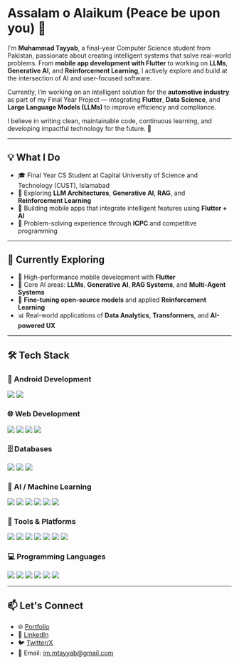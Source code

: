 # Assalam o Alaikum (Peace be upon you) 🤝

I'm **Muhammad Tayyab**, a final-year Computer Science student from Pakistan, passionate about creating intelligent systems that solve real-world problems. From **mobile app development with Flutter** to working on **LLMs**, **Generative AI**, and **Reinforcement Learning**, I actively explore and build at the intersection of AI and user-focused software.

Currently, I’m working on an intelligent solution for the **automotive industry** as part of my Final Year Project — integrating **Flutter**, **Data Science**, and **Large Language Models (LLMs)** to improve efficiency and compliance.

I believe in writing clean, maintainable code, continuous learning, and developing impactful technology for the future. 🚀

---

## 💡 What I Do
- 🎓 Final Year CS Student at Capital University of Science and Technology (CUST), Islamabad  
- 🤖 Exploring **LLM Architectures**, **Generative AI**, **RAG**, and **Reinforcement Learning**  
- 🧠 Building mobile apps that integrate intelligent features using **Flutter + AI**  
- 🧩 Problem-solving experience through **ICPC** and competitive programming

---

## 🚀 Currently Exploring
- 📱 High-performance mobile development with **Flutter**  
- 🤖 Core AI areas: **LLMs**, **Generative AI**, **RAG Systems**, and **Multi-Agent Systems**  
- 🧠 **Fine-tuning open-source models** and applied **Reinforcement Learning**  
- 📊 Real-world applications of **Data Analytics**, **Transformers**, and **AI-powered UX**

---

## 🛠️ Tech Stack

### 📱 Android Development  
<img src="https://img.shields.io/badge/Flutter-02569B?style=for-the-badge&logo=flutter&logoColor=white"/> <img src="https://img.shields.io/badge/React_Native-20232A?style=for-the-badge&logo=react&logoColor=61DAFB"/>

### 🌐 Web Development  
<img src="https://img.shields.io/badge/JavaScript-F7DF1E?style=for-the-badge&logo=javascript&logoColor=black"/> <img src="https://img.shields.io/badge/React-20232A?style=for-the-badge&logo=react&logoColor=61DAFB"/> <img src="https://img.shields.io/badge/PHP-777BB4?style=for-the-badge&logo=php&logoColor=white"/> <img src="https://img.shields.io/badge/Laravel-F55247?style=for-the-badge&logo=laravel&logoColor=white"/>

### 🗄️ Databases  
<img src="https://img.shields.io/badge/MySQL-4479A1?style=for-the-badge&logo=mysql&logoColor=white"/> <img src="https://img.shields.io/badge/Firebase-FFCA28?style=for-the-badge&logo=firebase&logoColor=black"/> <img src="https://img.shields.io/badge/Appwrite-F02E65?style=for-the-badge&logo=appwrite&logoColor=white"/>

### 🤖 AI / Machine Learning  
<img src="https://img.shields.io/badge/Python-3776AB?style=for-the-badge&logo=python&logoColor=white"/> <img src="https://img.shields.io/badge/Pandas-150458?style=for-the-badge&logo=pandas&logoColor=white"/> <img src="https://img.shields.io/badge/Numpy-013243?style=for-the-badge&logo=numpy&logoColor=white"/> <img src="https://img.shields.io/badge/Scikit--Learn-F7931E?style=for-the-badge&logo=scikitlearn&logoColor=white"/> <img src="https://img.shields.io/badge/TensorFlow-FF6F00?style=for-the-badge&logo=tensorflow&logoColor=white"/> <img src="https://img.shields.io/badge/NLTK-4B8BBE?style=for-the-badge"/>

### 🧰 Tools & Platforms  
<img src="https://img.shields.io/badge/VS_Code-007ACC?style=for-the-badge&logo=visual-studio-code&logoColor=white"/> <img src="https://img.shields.io/badge/Android_Studio-3DDC84?style=for-the-badge&logo=android-studio&logoColor=white"/> <img src="https://img.shields.io/badge/Google_Colab-F9AB00?style=for-the-badge&logo=googlecolab&logoColor=white"/> <img src="https://img.shields.io/badge/GitHub-181717?style=for-the-badge&logo=github&logoColor=white"/> <img src="https://img.shields.io/badge/Figma-F24E1E?style=for-the-badge&logo=figma&logoColor=white"/> <img src="https://img.shields.io/badge/XAMPP-FB7A24?style=for-the-badge&logo=xampp&logoColor=white"/> <img src="https://img.shields.io/badge/VirtualBox-183A61?style=for-the-badge&logo=virtualbox&logoColor=white"/>

### 💻 Programming Languages  
<img src="https://img.shields.io/badge/JavaScript-F7DF1E?style=for-the-badge&logo=javascript&logoColor=black"/> <img src="https://img.shields.io/badge/Python-3776AB?style=for-the-badge&logo=python&logoColor=white"/> <img src="https://img.shields.io/badge/PHP-777BB4?style=for-the-badge&logo=php&logoColor=white"/> <img src="https://img.shields.io/badge/C/C++-00599C?style=for-the-badge&logo=c%2B%2B&logoColor=white"/> <img src="https://img.shields.io/badge/Java-ED8B00?style=for-the-badge&logo=java&logoColor=white"/> <img src="https://img.shields.io/badge/Assembly-6E4C13?style=for-the-badge"/>

---

## 📫 Let's Connect

- 🌐 [Portfolio](#)  
- 🔗 [LinkedIn](#)  
- 🐦 [Twitter/X](#)  
- 📧 Email: im.mtayyab@gmail.com  
